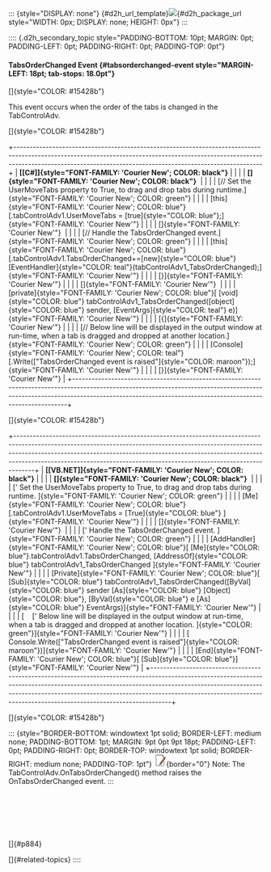 ::: {style="DISPLAY: none"}
[](ms-xhelp:///?Id=d2h_url_template){#d2h_url_template}![](!package_url!){#d2h_package_url style="WIDTH: 0px; DISPLAY: none; HEIGHT: 0px"}
:::

:::: {.d2h_secondary_topic style="PADDING-BOTTOM: 10pt; MARGIN: 0pt; PADDING-LEFT: 0pt; PADDING-RIGHT: 0pt; PADDING-TOP: 0pt"}
#### TabsOrderChanged Event {#tabsorderchanged-event style="MARGIN-LEFT: 18pt; tab-stops: 18.0pt"}

[]{style="COLOR: #15428b"} 

This event occurs when the order of the tabs is changed in the TabControlAdv.

[]{style="COLOR: #15428b"} 

+----------------------------------------------------------------------------------------------------------------------------------------------------------------------------------------------------------------------------------------+
| **[\[C#\]]{style="FONT-FAMILY: 'Courier New'; COLOR: black"}**                                                                                                                                                                         |
|                                                                                                                                                                                                                                        |
| **[]{style="FONT-FAMILY: 'Courier New'; COLOR: black"}**                                                                                                                                                                               |
|                                                                                                                                                                                                                                        |
| [// Set the UserMoveTabs property to True, to drag and drop tabs during runtime.]{style="FONT-FAMILY: 'Courier New'; COLOR: green"}                                                                                                    |
|                                                                                                                                                                                                                                        |
| [this]{style="FONT-FAMILY: 'Courier New'; COLOR: blue"}[.tabControlAdv1.UserMoveTabs = [true]{style="COLOR: blue"};]{style="FONT-FAMILY: 'Courier New'"}                                                                               |
|                                                                                                                                                                                                                                        |
| []{style="FONT-FAMILY: 'Courier New'"}                                                                                                                                                                                                 |
|                                                                                                                                                                                                                                        |
| [// Handle the TabsOrderChanged event.]{style="FONT-FAMILY: 'Courier New'; COLOR: green"}                                                                                                                                              |
|                                                                                                                                                                                                                                        |
| [this]{style="FONT-FAMILY: 'Courier New'; COLOR: blue"}[.tabControlAdv1.TabsOrderChanged+=[new]{style="COLOR: blue"} [EventHandler]{style="COLOR: teal"}(tabControlAdv1_TabsOrderChanged);]{style="FONT-FAMILY: 'Courier New'"}        |
|                                                                                                                                                                                                                                        |
| [}]{style="FONT-FAMILY: 'Courier New'"}                                                                                                                                                                                                |
|                                                                                                                                                                                                                                        |
| []{style="FONT-FAMILY: 'Courier New'"}                                                                                                                                                                                                 |
|                                                                                                                                                                                                                                        |
| [private]{style="FONT-FAMILY: 'Courier New'; COLOR: blue"}[ [void]{style="COLOR: blue"} tabControlAdv1_TabsOrderChanged([object]{style="COLOR: blue"} sender, [EventArgs]{style="COLOR: teal"} e)]{style="FONT-FAMILY: 'Courier New'"} |
|                                                                                                                                                                                                                                        |
| [{]{style="FONT-FAMILY: 'Courier New'"}                                                                                                                                                                                                |
|                                                                                                                                                                                                                                        |
| [// Below line will be displayed in the output window at run-time, when a tab is dragged and dropped at another location.]{style="FONT-FAMILY: 'Courier New'; COLOR: green"}                                                           |
|                                                                                                                                                                                                                                        |
| [Console]{style="FONT-FAMILY: 'Courier New'; COLOR: teal"}[.Write([\"TabsOrderChanged event is raised\"]{style="COLOR: maroon"});]{style="FONT-FAMILY: 'Courier New'"}                                                                 |
|                                                                                                                                                                                                                                        |
| [}]{style="FONT-FAMILY: 'Courier New'"}                                                                                                                                                                                                |
+----------------------------------------------------------------------------------------------------------------------------------------------------------------------------------------------------------------------------------------+

[]{style="COLOR: #15428b"} 

+------------------------------------------------------------------------------------------------------------------------------------------------------------------------------------------------------------------------------------------------------------------------------------------------------------------------------+
| **[\[VB.NET\]]{style="FONT-FAMILY: 'Courier New'; COLOR: black"}**                                                                                                                                                                                                                                                           |
|                                                                                                                                                                                                                                                                                                                              |
| **[]{style="FONT-FAMILY: 'Courier New'; COLOR: black"}**                                                                                                                                                                                                                                                                     |
|                                                                                                                                                                                                                                                                                                                              |
| [\' Set the UserMoveTabs property to True, to drag and drop tabs during runtime. ]{style="FONT-FAMILY: 'Courier New'; COLOR: green"}                                                                                                                                                                                         |
|                                                                                                                                                                                                                                                                                                                              |
| [Me]{style="FONT-FAMILY: 'Courier New'; COLOR: blue"}[.tabControlAdv1.UserMoveTabs = [True]{style="COLOR: blue"} ]{style="FONT-FAMILY: 'Courier New'"}                                                                                                                                                                       |
|                                                                                                                                                                                                                                                                                                                              |
| []{style="FONT-FAMILY: 'Courier New'"}                                                                                                                                                                                                                                                                                       |
|                                                                                                                                                                                                                                                                                                                              |
| [\' Handle the TabsOrderChanged event. ]{style="FONT-FAMILY: 'Courier New'; COLOR: green"}                                                                                                                                                                                                                                   |
|                                                                                                                                                                                                                                                                                                                              |
| [AddHandler]{style="FONT-FAMILY: 'Courier New'; COLOR: blue"}[ [Me]{style="COLOR: blue"}.tabControlAdv1.TabsOrderChanged, [AddressOf]{style="COLOR: blue"} tabControlAdv1_TabsOrderChanged ]{style="FONT-FAMILY: 'Courier New'"}                                                                                             |
|                                                                                                                                                                                                                                                                                                                              |
| [Private]{style="FONT-FAMILY: 'Courier New'; COLOR: blue"}[ [Sub]{style="COLOR: blue"} tabControlAdv1_TabsOrderChanged([ByVal]{style="COLOR: blue"} sender [As]{style="COLOR: blue"} [Object]{style="COLOR: blue"}, [ByVal]{style="COLOR: blue"} e [As]{style="COLOR: blue"} EventArgs)]{style="FONT-FAMILY: 'Courier New'"} |
|                                                                                                                                                                                                                                                                                                                              |
| [    [\' Below line will be displayed in the output window at run-time, when a tab is dragged and dropped at another location. ]{style="COLOR: green"}]{style="FONT-FAMILY: 'Courier New'"}                                                                                                                                  |
|                                                                                                                                                                                                                                                                                                                              |
| [    Console.Write([\"TabsOrderChanged event is raised\"]{style="COLOR: maroon"})]{style="FONT-FAMILY: 'Courier New'"}                                                                                                                                                                                                       |
|                                                                                                                                                                                                                                                                                                                              |
| [End]{style="FONT-FAMILY: 'Courier New'; COLOR: blue"}[ [Sub]{style="COLOR: blue"}]{style="FONT-FAMILY: 'Courier New'"}                                                                                                                                                                                                      |
+------------------------------------------------------------------------------------------------------------------------------------------------------------------------------------------------------------------------------------------------------------------------------------------------------------------------------+

[]{style="COLOR: #15428b"} 

::: {style="BORDER-BOTTOM: windowtext 1pt solid; BORDER-LEFT: medium none; PADDING-BOTTOM: 1pt; MARGIN: 9pt 0pt 9pt 18pt; PADDING-LEFT: 0pt; PADDING-RIGHT: 0pt; BORDER-TOP: windowtext 1pt solid; BORDER-RIGHT: medium none; PADDING-TOP: 1pt"}
![](ImagesExt/image76_1.jpg){border="0"} Note: The TabControlAdv.OnTabsOrderChanged() method raises the OnTabsOrderChanged event.
:::

 

 

 

[]{#p884} 

[]{#related-topics}
::::
